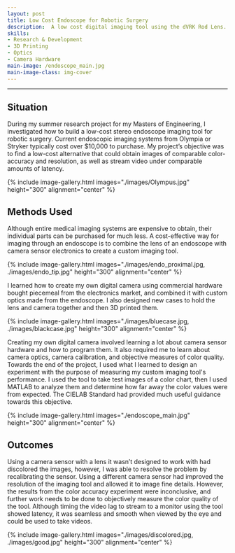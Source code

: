 ```yaml
---
layout: post
title: Low Cost Endoscope for Robotic Surgery
description:  A low cost digital imaging tool using the dVRK Rod Lens.
skills: 
- Research & Development
- 3D Printing
- Optics
- Camera Hardware
main-image: /endoscope_main.jpg
main-image-class: img-cover
---
```


---
## Situation

During my summer research project for my Masters of Engineering, I investigated how to build a low-cost stereo endoscope imaging tool for robotic surgery. Current endoscopic imaging systems from Olympia or Stryker typically cost over $10,000 to purchase. My project’s objective was to find a low-cost alternative that could obtain images of comparable color-accuracy and resolution, as well as stream video under comparable amounts of latency. 

{% include image-gallery.html images="./images/Olympus.jpg" height="300" alignment="center" %} 

## Methods Used

Although entire medical imaging systems are expensive to obtain, their individual parts can be purchased for much less. A cost-effective way for imaging through an endoscope is to combine the lens of an endoscope with camera sensor electronics to create a custom imaging tool. 

{% include image-gallery.html images="./images/endo_proximal.jpg, ./images/endo_tip.jpg" height="300" alignment="center" %} 

I learned how to create my own digital camera using commercial hardware bought piecemeal from the electronics market, and combined it with custom optics made from the endoscope. I also designed new cases to hold the lens and camera together and then 3D printed them.

{% include image-gallery.html images="./images/bluecase.jpg, ./images/blackcase.jpg" height="300" alignment="center" %} 

Creating my own digital camera involved learning a lot about camera sensor hardware and how to program them. It also required me to learn about camera optics, camera calibration, and objective measures of color quality. Towards the end of the project, I used what I learned to design an experiment with the purpose of measuring my custom imaging tool's performance. I used the tool to take test images of a color chart, then I used MATLAB to analyze them and determine how far away the color values were from expected. The CIELAB Standard had provided much useful guidance towards this objective.

{% include image-gallery.html images="./endoscope_main.jpg" height="300" alignment="center" %} 

## Outcomes

Using a camera sensor with a lens it wasn’t designed to work with had discolored the images, however, I was able to resolve the problem by recalibrating the sensor. Using a different camera sensor had improved the resolution of the imaging tool and allowed it to image fine details. However, the results from the color accuracy experiment were inconclusive, and further work needs to be done to objectively measure the color quality of the tool. Although timing the video lag to stream to a monitor using the tool showed latency, it was seamless and smooth when viewed by the eye and could be used to take videos.

{% include image-gallery.html images="./images/discolored.jpg, ./images/good.jpg" height="300" alignment="center" %} 

